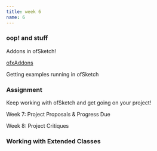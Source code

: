 ```yaml
---
title: week 6
name: 6
---
```


<h3 class="text-muted">oop! and stuff</h3>

Addons in ofSketch!

<a href="http://ofxaddons.com/" target="_blank" class="inline">ofxAddons</a>

Getting examples running in ofSketch

<h3 class="text-muted">Assignment</h3>

Keep working with ofSketch and get going on your project! 

Week 7: Project Proposals & Progress Due  

Week 8: Project Critiques  

<h3 class="text-muted">Working with Extended Classes</h3>

<div data-gist-id="a6fc1c254bc4179260bf" data-gist-file="extendedClassExample.cpp"></div>

<div data-gist-id="a6fc1c254bc4179260bf" data-gist-file="Particle.h"></div>

<div data-gist-id="a6fc1c254bc4179260bf" data-gist-file="Wave.h"></div>